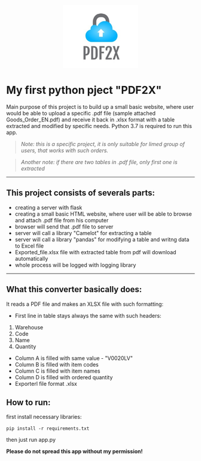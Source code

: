 <p align="center">
   <img src="https://github.com/RyGintas/kcs_project/blob/master/static/images/logo.jpg" width="200">
</p>


# My first python pject "PDF2X"

Main purpose of this project is to build up a small basic website, where user would be able to upload a specific .pdf file (sample attached Goods_Order_EN.pdf) and receive it back in .xlsx format with a table extracted and modified by specific needs. Python 3.7 is required to run this app.


> *Note: this is a specific project, it is only suitable for limed group of users, that works with such orders.*

> *Another note: if there are two tables in .pdf file, only first one is extracted*

-------------------------------------------------------

## This project consists of severals parts:

- creating a server with flask
- creating a small basic HTML website, where user will be able to browse and attach .pdf file from his computer
- browser will send that .pdf file to server
- server will call a library "Camelot" for extracting a table
- server will call a library "pandas" for modifying a table and writng data to Excel file
- Exported_file.xlsx file with extracted table from pdf will download automatically
- whole process will be logged with logging library

--------------------------------------------------------

## What this converter basically does:

It reads a PDF file and makes an XLSX file with such formatting:

-	First line in table stays always the same with such headers:
1.	Warehouse
2.	Code
3.	Name
4.	Quantity

-	Column A is filled with same value - "V0020LV"
-   Column B is filled with item codes
-   Column C is filled with item names
-   Column D is filled with ordered quantity
-   Exporterl file format .xlsx

## How to run:

first install necessary libraries:
```shell
pip install -r requirements.txt
```
then just run app.py

**Please do not spread this app without my permission!**
